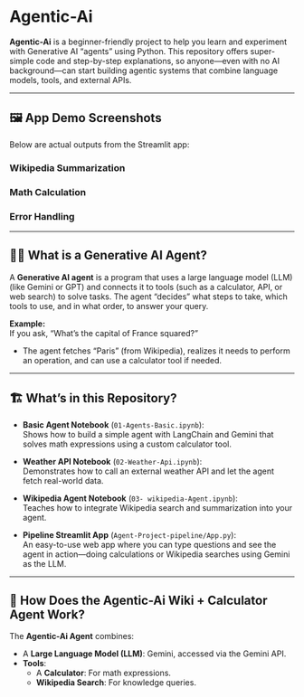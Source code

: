 # Agentic-Ai
 
**Agentic-Ai** is a beginner-friendly project to help you learn and experiment with Generative AI “agents” using Python. This repository offers super-simple code and step-by-step explanations, so anyone—even with no AI background—can start building agentic systems that combine language models, tools, and external APIs.

---

## 🖼️ App Demo Screenshots

Below are actual outputs from the Streamlit app:

### Wikipedia Summarization


### Math Calculation 


### Error Handling



---

## 🧑‍🎓 What is a Generative AI Agent?

A **Generative AI agent** is a program that uses a large language model (LLM) (like Gemini or GPT) and connects it to tools (such as a calculator, API, or web search) to solve tasks. The agent “decides” what steps to take, which tools to use, and in what order, to answer your query.

**Example:**  
If you ask, “What’s the capital of France squared?”  
- The agent fetches “Paris” (from Wikipedia), realizes it needs to perform an operation, and can use a calculator tool if needed.

---

## 🏗️ What’s in this Repository?

- **Basic Agent Notebook** (`01-Agents-Basic.ipynb`):  
  Shows how to build a simple agent with LangChain and Gemini that solves math expressions using a custom calculator tool.

- **Weather API Notebook** (`02-Weather-Api.ipynb`):  
  Demonstrates how to call an external weather API and let the agent fetch real-world data.

- **Wikipedia Agent Notebook** (`03- wikipedia-Agent.ipynb`):  
  Teaches how to integrate Wikipedia search and summarization into your agent.

- **Pipeline Streamlit App** (`Agent-Project-pipeline/App.py`):  
  An easy-to-use web app where you can type questions and see the agent in action—doing calculations or Wikipedia searches using Gemini as the LLM.

---

## 🧩 How Does the Agentic-Ai Wiki + Calculator Agent Work?

The **Agentic-Ai Agent** combines:
- A **Large Language Model (LLM)**: Gemini, accessed via the Gemini API.
- **Tools**:
  - A **Calculator**: For math expressions.
  - **Wikipedia Search**: For knowledge queries.
